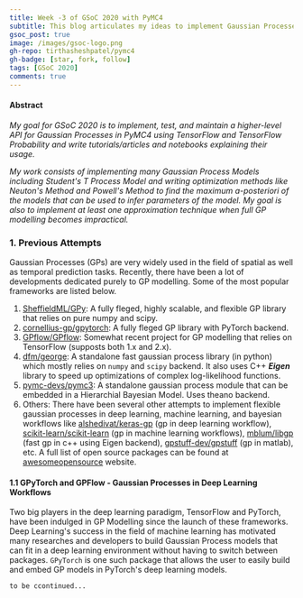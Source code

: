 ```yaml
---
title: Week -3 of GSoC 2020 with PyMC4
subtitle: This blog articulates my ideas to implement Gaussian Processes in PyMC4
gsoc_post: true
image: /images/gsoc-logo.png
gh-repo: tirthasheshpatel/pymc4
gh-badge: [star, fork, follow]
tags: [GSoC 2020]
comments: true
---
```


#### Abstract

*My goal for GSoC 2020 is to implement, test, and maintain a higher-level API for Gaussian Processes in PyMC4 using TensorFlow and TensorFlow Probability and write tutorials/articles and notebooks explaining their usage.*

*My work consists of implementing many Gaussian Process Models including Student's T Process Model and writing optimization methods like Neuton's Method and Powell's Method to find the maximum a-posteriori of the models that can be used to infer parameters of the model. My goal is also to implement at least one approximation technique when full GP modelling becomes impractical.*

### 1. Previous Attempts

Gaussian Processes (GPs) are very widely used in the field of spatial as well as temporal prediction tasks. Recently, there have been a lot of developments dedicated purely to GP modelling. Some of the most popular frameworks are listed below.

1. [SheffieldML/GPy][1]: A fully fleged, highly scalable, and flexible GP library that relies on pure numpy and scipy.
2. [cornellius-gp/gpytorch][2]: A fully fleged GP library with PyTorch backend.
3. [GPflow/GPflow][3]: Somewhat recent project for GP modelling that relies on TensorFlow (supposts both 1.x and 2.x).
4. [dfm/george][4]: A standalone fast gaussian process library (in python) which mostly relies on `numpy` and `scipy` backend. It also uses C++ ***Eigen*** library to speed up optimizations of complex log-likelihood functions.
5. [pymc-devs/pymc3][5]: A standalone gaussian process module that can be embedded in a Hierarchial Bayesian Model. Uses theano backend.
6. Others: There have been several other attempts to implement flexible gaussian processes in deep learning, machine learning, and bayesian workflows like [alshedivat/keras-gp][6] (gp in deep learning workflow), [scikit-learn/scikit-learn][7] (gp in machine learning workflows), [mblum/libgp][8] (fast gp in c++ using Eigen backend), [gpstuff-dev/gpstuff][9] (gp in matlab), etc. A full list of open source packages can be found at [awesomeopensource][10] website.

#### 1.1 GPyTorch and GPFlow - Gaussian Processes in Deep Learning Workflows

Two big players in the deep learning paradigm, TensorFlow and PyTorch, have been indulged in GP Modelling since the launch of these frameworks. Deep Learning's success in the field of machine learning has motivated many researches and developers to build Gaussian Process models that can fit in a deep learning environment without having to switch between packages. `GPyTorch` is one such package that allows the user to easily build and embed GP models in PyTorch's deep learning models.

``to be ccontinued...``

<!-- *****  References  ***** -->

[1]: https://github.com/SheffieldML/GPy
[2]: https://github.com/cornellius-gp/gpytorch
[3]: https://github.com/GPflow/GPflow
[4]: https://github.com/dfm/george
[5]: https://github.com/pymc-devs/pymc3
[6]: https://github.com/alshedivat/keras-gp
[7]: https://github.com/scikit-learn/scikit-learn
[8]: https://github.com/mblum/libgp
[9]: https://github.com/gpstuff-dev/gpstuff
[10]: https://awesomeopensource.com/projects/gaussian-processes
